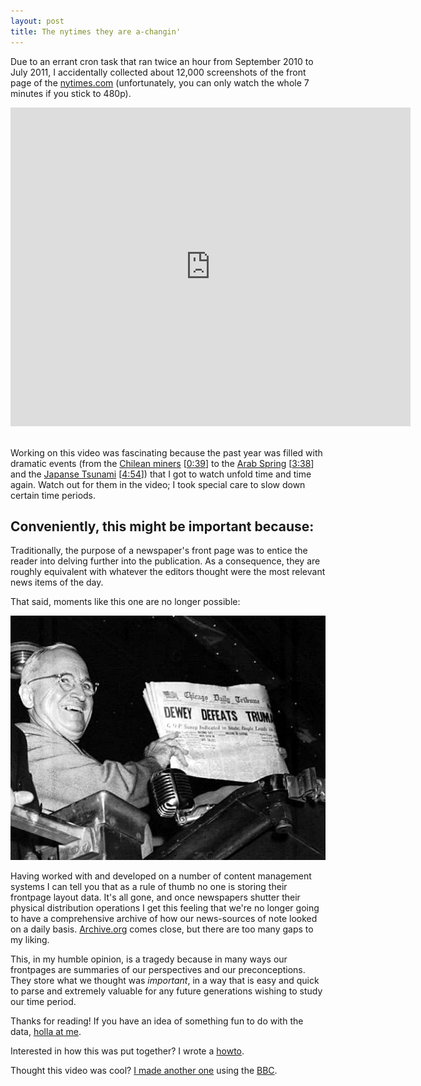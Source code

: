```yaml
---
layout: post
title: The nytimes they are a-changin'
---
```


Due to an errant cron task that ran twice an hour from September 2010 to July 2011, I accidentally collected about 12,000 screenshots of the front page of the [nytimes.com](http://nytimes.com) (unfortunately, you can only watch the whole 7 minutes if you stick to 480p).

<iframe width="640" height="510" src="http://www.youtube.com/embed/sCKGOiauJCE?rel=0&amp;hd=1" frameborder="0" allowfullscreen></iframe>

<br/>
<br/>

Working on this video was fascinating because the past year was filled with dramatic events (from the [Chilean miners](http://en.wikipedia.org/wiki/2010_Copiap%C3%B3_mining_accident) \[[0:39](http://youtu.be/sCKGOiauJCE?hd=1&t=39s)] to the [Arab Spring](http://en.wikipedia.org/wiki/Arab_Spring) \[[3:38](http://youtu.be/sCKGOiauJCE?hd=1&t=3m38s)] and the [Japanse Tsunami](http://en.wikipedia.org/wiki/2011_T%C5%8Dhoku_earthquake_and_tsunami) \[[4:54](http://youtu.be/sCKGOiauJCE?hd=1&t=4m54s)]) that I got to watch unfold time and time again. Watch out for them in the video; I took special care to slow down certain time periods.

<h2>Conveniently, this might be important because:</h2>

Traditionally, the purpose of a newspaper's front page was to entice the reader into delving further into the publication. As a consequence, they are roughly equivalent with whatever the editors thought were the most relevant news items of the day.

That said, moments like this one are no longer possible:

[<img src="/img/truman.jpg" />](http://en.wikipedia.org/wiki/Dewey_Defeats_Truman)


Having worked with and developed on a number of content management systems I can tell you that as a rule of thumb no one is storing their frontpage layout data. It's all gone, and once newspapers shutter their physical distribution operations I get this feeling that we're no longer going to have a comprehensive archive of how our news-sources of note looked on a daily basis. [Archive.org](http://wayback.archive.org/web/20110815000000*/http://nytimes.com) comes close, but there are too many gaps to my liking.

This, in my humble opinion, is a tragedy because in many ways our frontpages are summaries of our perspectives and our preconceptions. They store what we thought was *important*, in a way that is easy and quick to parse and extremely valuable for any future generations wishing to study our time period.

Thanks for reading! If you have an idea of something fun to do with the data, [holla at me](http://twitter.com/phillmv).

Interested in how this was put together? I wrote a [howto](http://okayfail.com/2011/howto-timelapse-nytimes.html).

Thought this video was cool? [I made another one](http://okayfail.com/2011/bbc-timelapse.html) using the [BBC](http://www.bbc.co.uk/news/).



